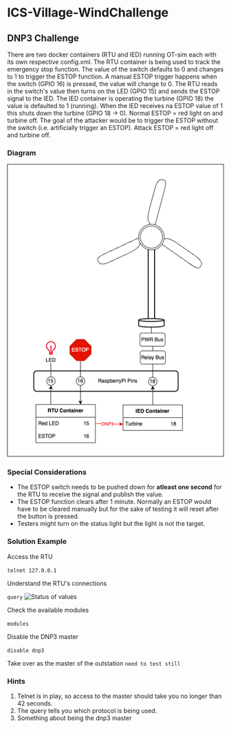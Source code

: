 # ICS-Village-WindChallenge

## DNP3 Challenge 
There are two docker containers (RTU and IED) running OT-sim each with its own respective config.xml. 
The RTU container is being used to track the emergency stop function. The value of the switch defaults to 0 and changes to 1 to trigger the ESTOP function. 
A manual ESTOP trigger happens when the switch (GPIO 16) is pressed, the value will change to 0. The RTU reads in the switch's value then turns on the LED (GPIO 15) and sends the ESTOP signal to the IED. 
The IED container is operating the turbine (GPIO 18) the value is defaulted to 1 (running). When the IED receives na ESTOP value of 1 this shuts down the turbine (GPIO 18 -> 0). 
Normal ESTOP = red light on and turbine off. 
The goal of the attacker would be to trigger the ESTOP without the switch (i.e. artificially trigger an ESTOP). 
Attack ESTOP = red light off and turbine off. 

### Diagram 
![DNP3 Challenge Overview](./dnp3.png)

### Special Considerations 
* The ESTOP switch needs to be pushed down for **atleast one second** for the RTU to receive the signal and publish the value. 
* The ESTOP function clears after 1 minute. Normally an ESTOP would have to be cleared manually but for the sake of testing it will reset after the button is pressed.
* Testers might turn on the status light but the light is not the target.

### Solution Example 

Access the RTU

```telnet 127.0.0.1```

Understand the RTU's connections

```query```
![Status of values](./telnet-query.png)

Check the available modules

```modules```

Disable the DNP3 master

```disable dnp3```

Take over as the master of the outstation
```need to test still```

### Hints
1. Telnet is in play, so access to the master should take you no longer than 42 seconds.
2. The query tells you which protocol is being used.
3. Something about being the dnp3 master
